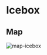 # Icebox

## Map

![map-icebox](https://valorantmaps.files.wordpress.com/2021/07/icebox-annotated-with-callouts.png)

